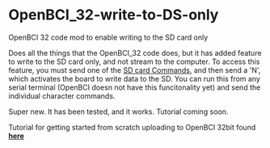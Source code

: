 # OpenBCI_32-write-to-DS-only
OpenBCI 32 code mod to enable writing to the SD card only

Does all the things that the OpenBCI_32 code does, but it has added feature to write to the SD card only, and not stream to the computer. To access this feature, you must send one of the [SD card Commands](http://docs.openbci.com/software/01-OpenBCI_SDK#openbci-sdk-command-set-sd-card-commands), and then send a 'N', which activates the board to write data to the SD. You can run this from any serial terminal (OpenBCI doesn not have this funcitonality yet) and send the individual character commands.
  
Super new. It has been tested, and it works.  Tutorial coming soon.

Tutorial for getting started from scratch uploading to OpenBCI 32bit found [**here**](http://docs.openbci.com/tutorials/02-Upload_Code_to_OpenBCI_Board#upload-code-to-openbci-board-32bit-upload-how-to)
